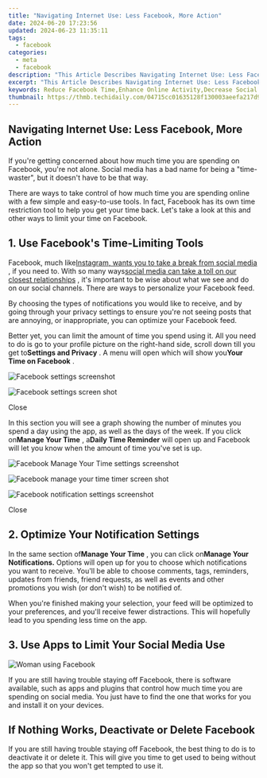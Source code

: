```yaml
---
title: "Navigating Internet Use: Less Facebook, More Action"
date: 2024-06-20 17:23:56
updated: 2024-06-23 11:35:11
tags:
  - facebook
categories:
  - meta
  - facebook
description: "This Article Describes Navigating Internet Use: Less Facebook, More Action"
excerpt: "This Article Describes Navigating Internet Use: Less Facebook, More Action"
keywords: Reduce Facebook Time,Enhance Online Activity,Decrease Social Media Usage,Increase Real-Life Actions,Limit Internet Browsing,Optimize Digital Interactions,Boost Offline Engagement
thumbnail: https://thmb.techidaily.com/04715cc01635128f130003aeefa217d9440724157165604a4668d27f41792057.jpeg
---
```


## Navigating Internet Use: Less Facebook, More Action

 If you're getting concerned about how much time you are spending on Facebook, you're not alone. Social media has a bad name for being a "time-waster", but it doesn't have to be that way.

 There are ways to take control of how much time you are spending online with a few simple and easy-to-use tools. In fact, Facebook has its own time restriction tool to help you get your time back. Let's take a look at this and other ways to limit your time on Facebook.

## 1\. Use Facebook's Time-Limiting Tools

 Facebook, much like[Instagram, wants you to take a break from social media](https://www.makeuseof.com/instagram-take-break-from-social-media/) , if you need to. With so many ways[social media can take a toll on our closest relationships](https://www.makeuseof.com/negative-effects-social-media-on-relationships/) , it's important to be wise about what we see and do on our social channels. There are ways to personalize your Facebook feed.

 By choosing the types of notifications you would like to receive, and by going through your privacy settings to ensure you're not seeing posts that are annoying, or inappropriate, you can optimize your Facebook feed.

 Better yet, you can limit the amount of time you spend using it. All you need to do is go to your profile picture on the right-hand side, scroll down till you get to**Settings and Privacy** . A menu will open which will show you**Your Time on Facebook** .

![Facebook settings screenshot](https://static1.makeuseofimages.com/wordpress/wp-content/uploads/2022/11/316389174_799620244463716_5216871409293574070_n.jpg)

![Facebook settings screen shot](https://static1.makeuseofimages.com/wordpress/wp-content/uploads/2022/11/316847752_840461140536450_1736017897063389414_n.jpg)

Close

 In this section you will see a graph showing the number of minutes you spend a day using the app, as well as the days of the week. If you click on**Manage Your Time** , a**Daily Time Reminder** will open up and Facebook will let you know when the amount of time you've set is up.

![Facebook Manage Your Time settings screenshot](https://static1.makeuseofimages.com/wordpress/wp-content/uploads/2022/11/316797676_5926503884051013_3975745162946969535_n.jpg)

![Facebook manage your time timer screen shot](https://static1.makeuseofimages.com/wordpress/wp-content/uploads/2022/11/316485894_818525769443488_8836743677729465502_n.jpg)

![Facebook notification settings screenshot](https://static1.makeuseofimages.com/wordpress/wp-content/uploads/2022/11/316219925_508667087947200_2721594560275172941_n.jpg)

Close

## 2\. Optimize Your Notification Settings

 In the same section of**Manage Your Time** , you can click on**Manage Your Notifications.** Options will open up for you to choose which notifications you want to receive. You'll be able to choose comments, tags, reminders, updates from friends, friend requests, as well as events and other promotions you wish (or don't wish) to be notified of.

 When you're finished making your selection, your feed will be optimized to your preferences, and you'll receive fewer distractions. This will hopefully lead to you spending less time on the app.

## 3\. Use Apps to Limit Your Social Media Use

![Woman using Facebook](https://static1.makeuseofimages.com/wordpress/wp-content/uploads/2022/11/Woman-using-Facebook.jpg)

 If you are still having trouble staying off Facebook, there is software available, such as apps and plugins that control how much time you are spending on social media. You just have to find the one that works for you and install it on your devices.

## If Nothing Works, Deactivate or Delete Facebook

 If you are still having trouble staying off Facebook, the best thing to do is to deactivate it or delete it. This will give you time to get used to being without the app so that you won't get tempted to use it.


<ins class="adsbygoogle"
     style="display:block"
     data-ad-format="autorelaxed"
     data-ad-client="ca-pub-7571918770474297"
     data-ad-slot="1223367746"></ins>



<ins class="adsbygoogle"
     style="display:block"
     data-ad-client="ca-pub-7571918770474297"
     data-ad-slot="8358498916"
     data-ad-format="auto"
     data-full-width-responsive="true"></ins>
